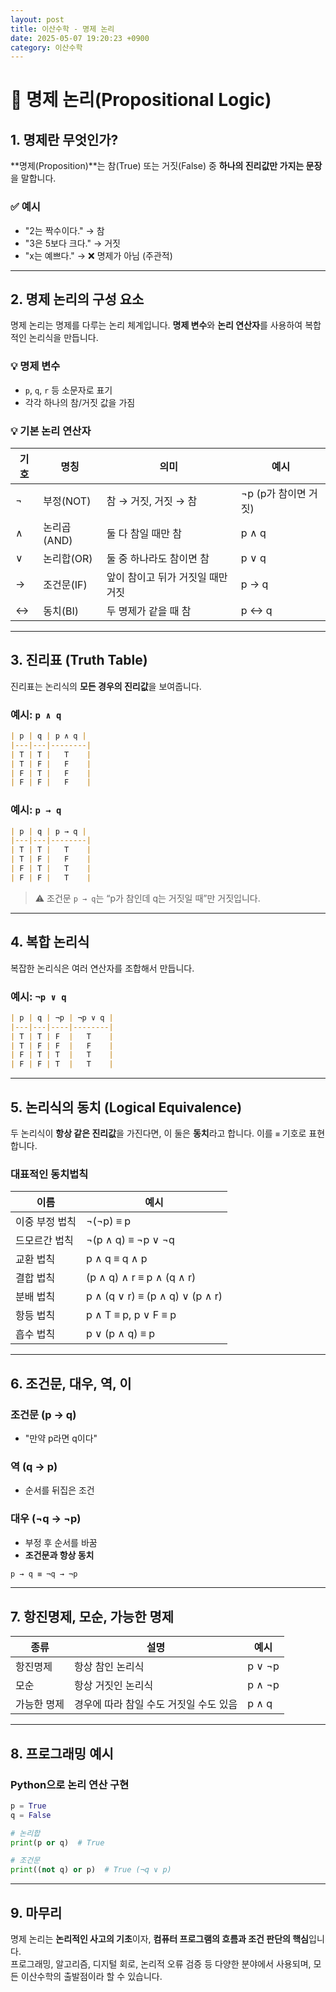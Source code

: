 ```yaml
---
layout: post
title: 이산수학 - 명제 논리
date: 2025-05-07 19:20:23 +0900
category: 이산수학
---
```

# 🧠 명제 논리(Propositional Logic)

## 1. 명제란 무엇인가?

**명제(Proposition)**는 참(True) 또는 거짓(False) 중 **하나의 진리값만 가지는 문장**을 말합니다.

### ✅ 예시
- "2는 짝수이다." → 참
- "3은 5보다 크다." → 거짓
- "x는 예쁘다." → ❌ 명제가 아님 (주관적)

---

## 2. 명제 논리의 구성 요소

명제 논리는 명제를 다루는 논리 체계입니다. **명제 변수**와 **논리 연산자**를 사용하여 복합적인 논리식을 만듭니다.

### 💡 명제 변수
- `p`, `q`, `r` 등 소문자로 표기
- 각각 하나의 참/거짓 값을 가짐

### 💡 기본 논리 연산자

| 기호 | 명칭       | 의미                                 | 예시                  |
|------|------------|--------------------------------------|-----------------------|
| ¬    | 부정(NOT)  | 참 → 거짓, 거짓 → 참                | ¬p (p가 참이면 거짓)  |
| ∧    | 논리곱(AND)| 둘 다 참일 때만 참                  | p ∧ q                 |
| ∨    | 논리합(OR) | 둘 중 하나라도 참이면 참             | p ∨ q                 |
| →    | 조건문(IF) | 앞이 참이고 뒤가 거짓일 때만 거짓   | p → q                 |
| ↔    | 동치(BI)   | 두 명제가 같을 때 참                | p ↔ q                 |

---

## 3. 진리표 (Truth Table)

진리표는 논리식의 **모든 경우의 진리값**을 보여줍니다.

### 예시: `p ∧ q`

```markdown
| p | q | p ∧ q |
|---|---|--------|
| T | T |   T    |
| T | F |   F    |
| F | T |   F    |
| F | F |   F    |
```

### 예시: `p → q`

```markdown
| p | q | p → q |
|---|---|--------|
| T | T |   T    |
| T | F |   F    |
| F | T |   T    |
| F | F |   T    |
```

> ⚠ 조건문 `p → q`는 “p가 참인데 q는 거짓일 때”만 거짓입니다.

---

## 4. 복합 논리식

복잡한 논리식은 여러 연산자를 조합해서 만듭니다.

### 예시: `¬p ∨ q`

```markdown
| p | q | ¬p | ¬p ∨ q |
|---|---|----|--------|
| T | T | F  |   T    |
| T | F | F  |   F    |
| F | T | T  |   T    |
| F | F | T  |   T    |
```

---

## 5. 논리식의 동치 (Logical Equivalence)

두 논리식이 **항상 같은 진리값**을 가진다면, 이 둘은 **동치**라고 합니다. 이를 `≡` 기호로 표현합니다.

### 대표적인 동치법칙

| 이름             | 예시                          |
|------------------|-------------------------------|
| 이중 부정 법칙   | ¬(¬p) ≡ p                      |
| 드모르간 법칙    | ¬(p ∧ q) ≡ ¬p ∨ ¬q             |
| 교환 법칙        | p ∧ q ≡ q ∧ p                  |
| 결합 법칙        | (p ∧ q) ∧ r ≡ p ∧ (q ∧ r)      |
| 분배 법칙        | p ∧ (q ∨ r) ≡ (p ∧ q) ∨ (p ∧ r) |
| 항등 법칙        | p ∧ T ≡ p, p ∨ F ≡ p           |
| 흡수 법칙        | p ∨ (p ∧ q) ≡ p                |

---

## 6. 조건문, 대우, 역, 이

### 조건문 (p → q)
- "만약 p라면 q이다"

### 역 (q → p)
- 순서를 뒤집은 조건

### 대우 (¬q → ¬p)
- 부정 후 순서를 바꿈
- **조건문과 항상 동치**

```markdown
p → q ≡ ¬q → ¬p
```

---

## 7. 항진명제, 모순, 가능한 명제

| 종류       | 설명                               | 예시                |
|------------|------------------------------------|---------------------|
| 항진명제   | 항상 참인 논리식                    | p ∨ ¬p              |
| 모순       | 항상 거짓인 논리식                  | p ∧ ¬p              |
| 가능한 명제 | 경우에 따라 참일 수도 거짓일 수도 있음 | p ∧ q               |

---

## 8. 프로그래밍 예시

### Python으로 논리 연산 구현

```python
p = True
q = False

# 논리합
print(p or q)  # True

# 조건문
print((not q) or p)  # True (¬q ∨ p)
```

---

## 9. 마무리

명제 논리는 **논리적인 사고의 기초**이자, **컴퓨터 프로그램의 흐름과 조건 판단의 핵심**입니다.  
프로그래밍, 알고리즘, 디지털 회로, 논리적 오류 검증 등 다양한 분야에서 사용되며, 모든 이산수학의 출발점이라 할 수 있습니다.
